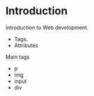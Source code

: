 # Introduction

Introduction to Web development.

- Tags.
- Attributes

Main tags

- p
- img
- input
- div
